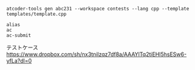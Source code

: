 ```
atcoder-tools gen abc231 --workspace contests --lang cpp --template templates/template.cpp

alias
ac
ac-submit
```

テストケース
https://www.dropbox.com/sh/nx3tnilzqz7df8a/AAAYlTq2tiEHl5hsESw6-yfLa?dl=0
